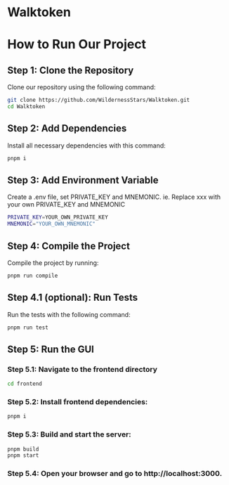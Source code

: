 # Walktoken

# How to Run Our Project

## Step 1: Clone the Repository
Clone our repository using the following command:

```bash
git clone https://github.com/WildernessStars/Walktoken.git
cd Walktoken
```

## Step 2: Add Dependencies
Install all necessary dependencies with this command:

```bash
pnpm i
```

## Step 3: Add Environment Variable
Create a .env file, set PRIVATE_KEY and MNEMONIC. ie. Replace xxx with your own PRIVATE_KEY and MNEMONIC
```bash
PRIVATE_KEY=YOUR_OWN_PRIVATE_KEY
MNEMONIC="YOUR_OWN_MNEMONIC"
```
## Step 4: Compile the Project
Compile the project by running:

```bash
pnpm run compile
```
## Step 4.1 (optional): Run Tests
Run the tests with the following command:

```bash
pnpm run test
```
## Step 5: Run the GUI
### Step 5.1: Navigate to the frontend directory

```bash
cd frontend
```
### Step 5.2: Install frontend dependencies:

```bash
pnpm i
```
### Step 5.3: Build and start the server:

```bash
pnpm build
pnpm start
```
### Step 5.4: Open your browser and go to http://localhost:3000.
